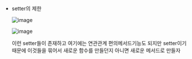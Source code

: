 - setter의 제한

  ![image](https://user-images.githubusercontent.com/108928206/195759677-fa4f3490-a214-48f5-8369-505a63f1fde5.png)

  ![image](https://user-images.githubusercontent.com/108928206/195759698-6f70a0e7-3d2a-452b-9581-9dc94735112d.png)

  이런 setter들이 존재하고 여기에는 연관관계 편의메서드기능도 되지만 setter이기때문에 이것들을 묶어서 새로운 함수를 만들던지 아니면 새로운 메서드로 만들자
